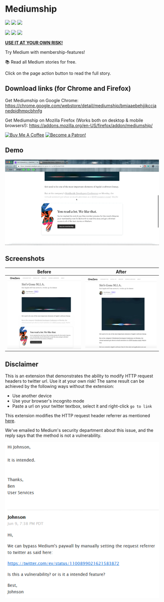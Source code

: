 # Mediumship

[![](https://img.shields.io/chrome-web-store/v/bmiaaebehjjikccjanedpidhmpcbhnfg.svg)](https://chrome.google.com/webstore/detail/mediumship/bmiaaebehjjikccjanedpidhmpcbhnfg)
[![](https://img.shields.io/chrome-web-store/rating/bmiaaebehjjikccjanedpidhmpcbhnfg.svg)](https://chrome.google.com/webstore/detail/mediumship/bmiaaebehjjikccjanedpidhmpcbhnfg)
[![](https://img.shields.io/chrome-web-store/users/bmiaaebehjjikccjanedpidhmpcbhnfg.svg)](https://chrome.google.com/webstore/detail/mediumship/bmiaaebehjjikccjanedpidhmpcbhnfg)

[![](https://img.shields.io/amo/v/mediumship.svg)](https://addons.mozilla.org/en-US/firefox/addon/mediumship/)
[![](https://img.shields.io/amo/rating/mediumship.svg)](https://addons.mozilla.org/en-US/firefox/addon/mediumship/)
[![](https://img.shields.io/amo/users/mediumship.svg)](https://addons.mozilla.org/en-US/firefox/addon/mediumship/)

[**USE IT AT YOUR OWN RISK!**](#disclaimer)

Try Medium with membership-features!

📚 Read all Medium stories for free.

Click on the page action button to read the full story.

## Download links (for Chrome and Firefox)

Get Mediumship on Google Chrome: https://chrome.google.com/webstore/detail/mediumship/bmiaaebehjjikccjanedpidhmpcbhnfg

Get Mediumship on Mozilla Firefox (Works both on desktop & mobile browsers!): https://addons.mozilla.org/en-US/firefox/addon/mediumship/

<a href="https://www.buymeacoffee.com/swap" target="_blank"><img src="https://www.buymeacoffee.com/assets/img/custom_images/orange_img.png" alt="Buy Me A Coffee" style="height: auto !important;width: auto !important;" ></a>
<a href="https://www.patreon.com/bePatron?u=7999565" target="_blank"><img src="https://c5.patreon.com/external/logo/become_a_patron_button.png" alt="Become a Patron!" height="41"></a>

## Demo

![](demo.gif)

## Screenshots

Before                | After
:--------------------:|:-------------------:
![](mediumship-1.png) | ![](mediumship-2.png)

## Disclaimer

This is an extension that demonstrates the ability to modify HTTP request headers to twitter url. Use it at your own risk! The same result can be achieved by the following ways without the extension:

- Use another device
- Use your browser's incognito mode
- Paste a url on your twitter textbox, select it and right-click `go to link`

This extension modifies the HTTP request header referrer as mentioned [here](https://twitter.com/ev/status/1100899021621583872).

We've emailed to Medium's security department about this issue, and the reply says that the method is not a vulnerability.

![](email-reply.png)
